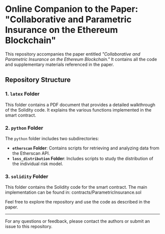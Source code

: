 # Online Companion to the Paper: "Collaborative and Parametric Insurance on the Ethereum Blockchain"

This repository accompanies the paper entitled *"Collaborative and Parametric Insurance on the Ethereum Blockchain."* It contains all the code and supplementary materials referenced in the paper.

## Repository Structure

### 1. `latex` Folder
This folder contains a PDF document that provides a detailed walkthrough of the Solidity code. It explains the various functions implemented in the smart contract.

### 2. `python` Folder
The `python` folder includes two subdirectories:

- **`etherscan` Folder**: Contains scripts for retrieving and analyzing data from the Etherscan API.
- **`loss_distribution` Folder**: Includes scripts to study the distribution of the individual risk model.

### 3. `solidity` Folder
This folder contains the Solidity code for the smart contract. The main implementation can be found in: contracts/ParametricInsurance.sol


Feel free to explore the repository and use the code as described in the paper.

---

For any questions or feedback, please contact the authors or submit an issue to this repository.

